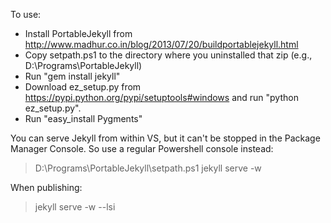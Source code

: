 To use:

- Install PortableJekyll from http://www.madhur.co.in/blog/2013/07/20/buildportablejekyll.html
- Copy setpath.ps1 to the directory where you uninstalled that zip (e.g., D:\Programs\PortableJekyll)
- Run "gem install jekyll"
- Download ez\_setup.py from https://pypi.python.org/pypi/setuptools#windows and run "python ez_setup.py".
- Run "easy_install Pygments"

You can serve Jekyll from within VS, but it can't be stopped in the Package Manager Console. So use a regular Powershell console instead:
> D:\Programs\PortableJekyll\setpath.ps1
> jekyll serve -w

When publishing:
> jekyll serve -w --lsi
